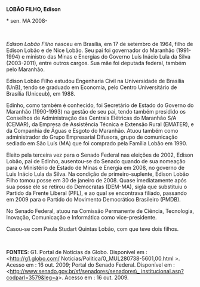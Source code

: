 **LOBÃO FILHO, Edison**

\* sen. MA 2008-

 

*Edison Lobão Filho* nasceu em Brasília, em 17 de setembro de 1964,
filho de Edison Lobão e de Nice Lobão. Seu pai foi governador do
Maranhão (1991-1994) e ministro das Minas e Energias do Governo Luís
Inácio Lula da Silva (2003-2011), entre outros cargos. Sua mãe foi
deputada federal, também pelo Maranhão.

Edison Lobão Filho estudou Engenharia Civil na Universidade de Brasília
(UnB), tendo se graduado em Economia, pelo Centro Universitário de
Brasília (Uniceub), em 1988.

Edinho, como também é conhecido, foi Secretário de Estado do Governo do
Maranhão (1990-1993) na gestão de seu pai, tendo também presidido os
Conselhos de Administração das Centrais Elétricas do Maranhão S/A
(CEMAR), da Empresa de Assistência Técnica e Extensão Rural (EMATER), e
da Companhia de Águas e Esgoto do Maranhão. Atuou também como
administrador do Grupo Empresarial Difusora, grupo de comunicação
sediado em São Luís (MA) que foi comprado pela Família Lobão em 1990.

Eleito pela terceira vez para o Senado Federal nas eleições de 2002,
Edison Lobão, pai de Edinho, ausentou-se do Senado quando de sua
nomeação para o Ministério de Estado de Minas e Energia em 2008, no
governo de Luis Inácio Lula da Silva. Na condição de primeiro-suplente,
Edison Lobão Filho tomou posse em 30 de janeiro de 2008. Quase
imediatamente após sua posse ele se retirou do Democratas (DEM-MA),
sigla que substituiu o Partido da Frente Liberal (PFL), e ao qual se
encontrava filiado, passando em 2009 para o Partido do Movimento
Democrático Brasileiro (PMDB).

No Senado Federal, atuou na Comissão Permanente de Ciência, Tecnologia,
Inovação, Comunicação e Informática como vice-presidente.

Casou-se com Paula Studart Quintas Lobão, com que teve dois filhos.

 

**FONTES**: G1. Portal de Notícias da Globo. Disponível em :
\<http://g1.globo.com/ Noticias/Politica/0,,MUL280738-5601,00.html \>.
Acesso em : 16 out. 2009; Portal do Senado Federal. Disponível em :
\<[http://www.senado.gov.br/sf/senadores/senadores\_
institucional.asp?codparl=3579&leg=a](http://www.senado.gov.br/sf/senadores/senadores_%20institucional.asp?codparl=3579&leg=a)\>.
Acesso em : 16 out. 2009.

 
